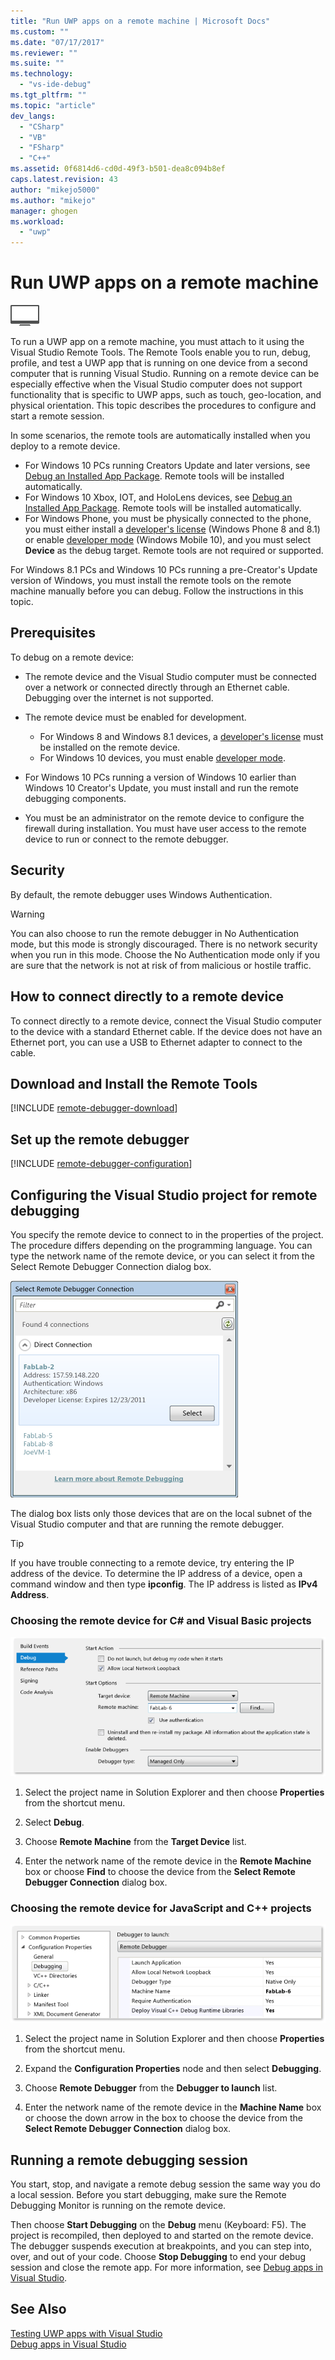 ```yaml
---
title: "Run UWP apps on a remote machine | Microsoft Docs"
ms.custom: ""
ms.date: "07/17/2017"
ms.reviewer: ""
ms.suite: ""
ms.technology: 
  - "vs-ide-debug"
ms.tgt_pltfrm: ""
ms.topic: "article"
dev_langs: 
  - "CSharp"
  - "VB"
  - "FSharp"
  - "C++"
ms.assetid: 0f6814d6-cd0d-49f3-b501-dea8c094b8ef
caps.latest.revision: 43
author: "mikejo5000"
ms.author: "mikejo"
manager: ghogen
ms.workload: 
  - "uwp"
---
```

# Run UWP apps on a remote machine
![Applies to Windows only](../debugger/media/windows_only_content.png "windows_only_content")  
  
To run a UWP app on a remote machine, you must attach to it using the Visual Studio Remote Tools. The Remote Tools enable you to run, debug, profile, and test a UWP app that is running on one device from a second computer that is running Visual Studio. Running on a remote device can be especially effective when the Visual Studio computer does not support functionality that is specific to UWP apps, such as touch, geo-location, and physical orientation. This topic describes the procedures to configure and start a remote session.

In some scenarios, the remote tools are automatically installed when you deploy to a remote device.

- For Windows 10 PCs running Creators Update and later versions, see [Debug an Installed App Package](debug-installed-app-package.md#remote). Remote tools will be installed automatically.
- For Windows 10 Xbox, IOT, and HoloLens devices, see [Debug an Installed App Package](debug-installed-app-package.md#remote). Remote tools will be installed automatically.
- For Windows Phone, you must be physically connected to the phone, you must either install a [developer's license](https://msdn.microsoft.com/en-us/library/windows/apps/xaml/hh974578.aspx) (Windows Phone 8 and 8.1) or enable [developer mode](/windows/uwp/get-started/enable-your-device-for-development) (Windows Mobile 10), and you must select **Device** as the debug target. Remote tools are not required or supported.

For Windows 8.1 PCs and Windows 10 PCs running a pre-Creator's Update version of Windows, you must install the remote tools on the remote machine manually before you can debug. Follow the instructions in this topic.
  
##  <a name="BKMK_Prerequisites"></a> Prerequisites  
 To debug on a remote device:  
  
-   The remote device and the Visual Studio computer must be connected over a network or connected directly through an Ethernet cable. Debugging over the internet is not supported.  

- The remote device must be enabled for development.

    - For Windows 8 and Windows 8.1 devices, a [developer's license](https://msdn.microsoft.com/en-us/library/windows/apps/xaml/hh974578.aspx) must be installed on the remote device.
    - For Windows 10 devices, you must enable [developer mode](/windows/uwp/get-started/enable-your-device-for-development). 
  
-   For Windows 10 PCs running a version of Windows 10 earlier than Windows 10 Creator's Update, you must install and run the remote debugging components.
  
-   You must be an administrator on the remote device to configure the firewall during installation. You must have user access to the remote device to run or connect to the remote debugger.  
  
##  <a name="BKMK_Security"></a> Security  
 By default, the remote debugger uses Windows Authentication.  
  
> [!WARNING]
>  You can also choose to run the remote debugger in No Authentication mode, but this mode is strongly discouraged. There is no network security when you run in this mode. Choose the No Authentication mode only if you are sure that the network is not at risk of from malicious or hostile traffic.  
  
##  <a name="BKMK_DirectConnect"></a> How to connect directly to a remote device  
 To connect directly to a remote device, connect the Visual Studio computer to the device with a standard Ethernet cable. If the device does not have an Ethernet port, you can use a USB to Ethernet adapter to connect to the cable.  
  
## <a name="BKMK_download"></a> Download and Install the Remote Tools

[!INCLUDE [remote-debugger-download](../debugger/includes/remote-debugger-download.md)]
  
## <a name="BKMK_setup"></a> Set up the remote debugger

[!INCLUDE [remote-debugger-configuration](../debugger/includes/remote-debugger-configuration.md)]
  
##  <a name="BKMK_ConnectVS"></a> Configuring the Visual Studio project for remote debugging  
 You specify the remote device to connect to in the properties of the project. The procedure differs depending on the programming language. You can type the network name of the remote device, or you can select it from the Select Remote Debugger Connection dialog box.  
  
 ![Select Remote Debugger Connection dialog box](../debugger/media/vsrun_selectremotedebuggerdlg.png "VSRUN_SelectRemoteDebuggerDlg")  
  
 The dialog box lists only those devices that are on the local subnet of the Visual Studio computer and that are running the remote debugger.  
  
> [!TIP]
>  If you have trouble connecting to a remote device, try entering the IP address of the device. To determine the IP address of a device, open a command window and then type **ipconfig**. The IP address is listed as **IPv4 Address**.  
  
###  <a name="BKMK_Choosing_the_remote_device_for_C__and_Visual_Basic_projects"></a> Choosing the remote device for C# and Visual Basic projects  
 ![Managed project properties for remote debugging](../debugger/media/vsrun_managed_projprop_remote.png "VSRUN_Managed_ProjProp_Remote")  
  
1.  Select the project name in Solution Explorer and then choose **Properties** from the shortcut menu.  
  
2.  Select **Debug**.  
  
3.  Choose **Remote Machine** from the **Target Device** list.  
  
4.  Enter the network name of the remote device in the **Remote Machine** box or choose **Find** to choose the device from the **Select Remote Debugger Connection** dialog box.  
  
###  <a name="BKMK_Choosing_the_remote_device_for_JavaScript_and_C___projects"></a> Choosing the remote device for JavaScript and C++ projects  
 ![C&#43;&#43; project properties for remote debugging](../debugger/media/vsrun_cpp_projprop_remote.png "VSRUN_CPP_ProjProp_Remote")  
  
1.  Select the project name in Solution Explorer and then choose **Properties** from the shortcut menu.  
  
2.  Expand the **Configuration Properties** node and then select **Debugging**.  
  
3.  Choose **Remote Debugger** from the **Debugger to launch** list.  
  
4.  Enter the network name of the remote device in the **Machine Name** box or choose the down arrow in the box to choose the device from the **Select Remote Debugger Connection** dialog box.  
  
##  <a name="BKMK_RunRemoteDebug"></a> Running a remote debugging session  
 You start, stop, and navigate a remote debug session the same way you do a local session. Before you start debugging, make sure the Remote Debugging Monitor is running on the remote device.  
  
 Then choose **Start Debugging** on the **Debug** menu (Keyboard: F5). The project is recompiled, then deployed to and started on the remote device. The debugger suspends execution at breakpoints, and you can step into, over, and out of your code. Choose **Stop Debugging** to end your debug session and close the remote app. For more information, see [Debug apps in Visual Studio](../debugger/debug-store-apps-in-visual-studio.md).  
  
## See Also  
 [Testing UWP apps with Visual Studio](../test/testing-store-apps-with-visual-studio.md)   
 [Debug apps in Visual Studio](../debugger/debug-store-apps-in-visual-studio.md)